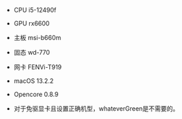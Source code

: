 * CPU i5-12490f
* GPU rx6600
* 主板 msi-b660m
* 固态 wd-770
* 网卡 FENVi-T919



* macOS 13.2.2
* Opencore 0.8.9



* 对于免驱显卡且设置正确机型，whateverGreen是不需要的。
